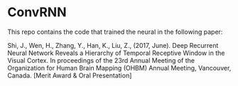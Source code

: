 # ConvRNN

This repo contains the code that trained the neural in the following paper:

  Shi, J., Wen, H., Zhang, Y., Han, K., Liu, Z., (2017, June). Deep Recurrent Neural Network Reveals a Hierarchy of Temporal Receptive Window in the Visual Cortex. In proceedings of the 23rd Annual Meeting of the Organization for Human Brain Mapping (OHBM) Annual Meeting, Vancouver, Canada. [Merit Award & Oral Presentation]
